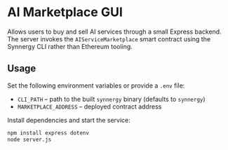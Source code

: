 # AI Marketplace GUI

Allows users to buy and sell AI services through a small Express backend.
The server invokes the `AIServiceMarketplace` smart contract using the Synnergy
CLI rather than Ethereum tooling.

## Usage

Set the following environment variables or provide a `.env` file:

- `CLI_PATH` – path to the built `synnergy` binary (defaults to `synnergy`)
- `MARKETPLACE_ADDRESS` – deployed contract address

Install dependencies and start the service:

```bash
npm install express dotenv
node server.js
```
